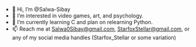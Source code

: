 - 👋 Hi, I’m @Salwa-Sibay
- 👀 I’m interested in video games, art, and psychology.
- 🌱 I’m currently learning C and plan on relearning Python.
- 📫 Reach me at Salwa0Sibay@gmail.com, StarfoxStellar@gmail.com, or any of my social media handles (Starfox_Stellar or some variation)
